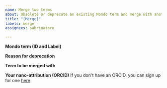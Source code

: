 ```yaml
---
name: Merge two terms
about: Obsolete or deprecate an existing Mondo term and merge with another Mondo term
title: "[Merge]"
labels: merge
assignees: sabrinatoro

---
```


**Mondo term (ID and Label)**


**Reason for deprecation**


**Term to be merged with**

**Your nano-attribution (ORCID)**
If you don't have an ORCID, you can sign up for one [here](https://orcid.org/)
